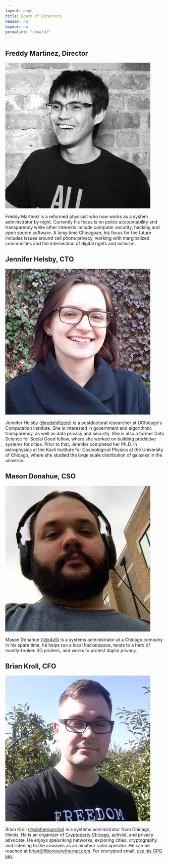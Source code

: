 ```yaml
---
layout: page
title: Board of Directors
header: no
header: no
permalink: "/board/"
---
```


## Freddy Martinez, Director
![Freddy](/images/Martinez.jpg)

Freddy Martinez is a reformed physicist who now works as a system administrator by night. Currently his focus is on police accountability and transparency while other interests include computer security, hacking and open source software. A long-time Chicagoan, his focus for the future includes issues around cell phone privacy, working with marginalized communities and the intersection of digital rights and activism.

## Jennifer Helsby, CTO
![Jennifer](/images/Helsby.jpg)

Jennifer Helsby ([@redshiftzero](https://twitter.com/redshiftzero)) is a postdoctoral researcher at UChicago's Computation Institute. She is interested in government and algorithmic transparency, as well as data privacy and security. She is also a former Data Science for Social Good fellow, where she worked on building predictive systems for cities. Prior to that, Jennifer completed her Ph.D. in astrophysics at the Kavli Institute for Cosmological Physics at the University of Chicago, where she studied the large scale distribution of galaxies in the universe.

## Mason Donahue, CSO
![Mason](/images/Donahue.jpg)

Mason Donahue (([@r4v5](https://twitter.com/r4v5)) is a systems administrator at a Chicago company. In his spare time, he helps run a local hackerspace, tends to a herd of mostly-broken 3D printers, and works to protect digital privacy.

## Brian Kroll, CFO
![Brian](/images/Kroll.jpg)

Brian Kroll ([@cipherguerrila](https://twitter.com//cipherguerilla)) is a systems administrator from Chicago, Illinois. He is an organizer of [Cryptoparty Chicago](https://www.cryptoparty.in/chicago), activist, and privacy advocate. He enjoys spelunking networks, exploring cities, cryptography and listening to the airwaves as an amateur radio operator. He can be reached at <brian@fiberoverethernet.com>. For encrypted email, [use his GPG key](https://pgp.mit.edu/pks/lookup?op=vindex&search=0x58C18E4B5E17D55A).

